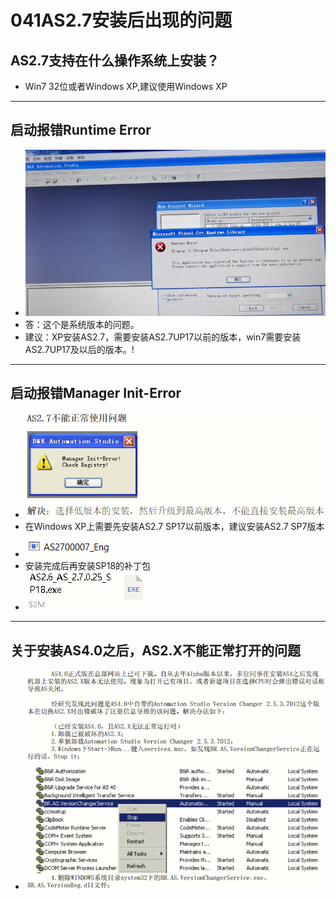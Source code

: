 # 041AS2.7安装后出现的问题
## AS2.7支持在什么操作系统上安装？
- Win7 32位或者Windows XP,建议使用Windows XP
---
## 启动报错Runtime Error
- ![](FILES/041AS2.7安装后出现的问题/image-20221126234856227.png)
- 答：这个是系统版本的问题。
- 建议：XP安装AS2.7，需要安装AS2.7UP17以前的版本，win7需要安装AS2.7UP17及以后的版本。!

---
## 启动报错Manager Init-Error
- ![Img](FILES/041AS2.7安装后出现的问题.md/img-20220722105033.png)
- 在Windows XP上需要先安装AS2.7 SP17以前版本，建议安装AS2.7 SP7版本
- ![Img](FILES/041AS2.7安装后出现的问题.md/img-20220722110657.png)
- 安装完成后再安装SP18的补丁包
- ![Img](FILES/041AS2.7安装后出现的问题.md/img-20220722110747.png)

---
## 关于安装AS4.0之后，AS2.X不能正常打开的问题
- ![Img](FILES/041AS2.7安装后出现的问题.md/img-20220722105233.png)
